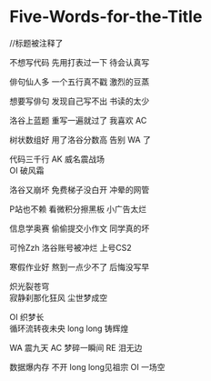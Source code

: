 # Five-Words-for-the-Title
//标题被注释了

不想写代码 
先用打表过一下 
待会认真写 

俳句仙人多 
一个五行真不戳 
激烈的豆蒸 

想要写俳句 
发现自己写不出 
书读的太少 

洛谷上蓝题 
重写一遍就过了 
我喜欢 AC 

树状数组好 
用了洛谷分数高 
告别 WA 了 

代码三千行 
AK 威名震战场  
OI 破风霜 

洛谷又崩坏 
免费梯子没白开 
冲晕的网管 

P站也不赖 
看微积分擦黑板 
小广告太烂 

信息学奥赛 
偷偷提交小作文 
同学真的坏 

可怜Zzh 
洛谷账号被冲烂 
上号CS2 

寒假作业好 
熬到一点少不了 
后悔没写早 

炽光裂苍穹   
寂静刹那化狂风 
尘世梦成空 

OI 织梦长  
循环流转夜未央 
long long 铸辉煌 

WA 震九天 
AC 梦碎一瞬间 
RE 泪无边 

数据爆内存 
不开 long long见祖宗 
OI 一场空 
